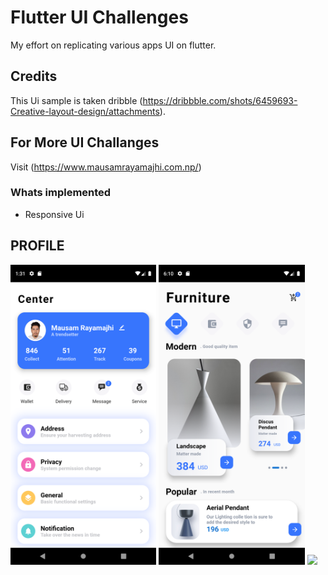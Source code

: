 # Flutter UI Challenges
My effort on replicating various apps UI on flutter.

## Credits
This Ui sample is taken dribble (https://dribbble.com/shots/6459693-Creative-layout-design/attachments).

## For More UI Challanges 
Visit (https://www.mausamrayamajhi.com.np/)

### Whats implemented
 - Responsive Ui

## PROFILE
 <img height="480px" src="screenshots/one.png">        <img height="480px" src="screenshots/two.png">       <img height="480px" src="screenshots/two.gif">       